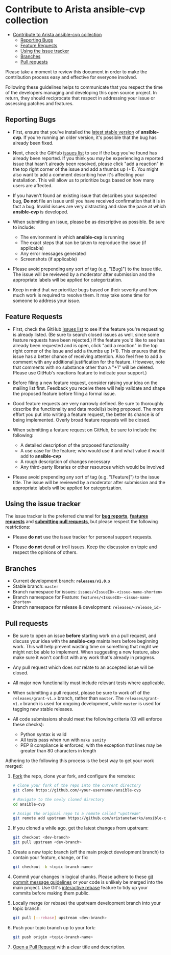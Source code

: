 # Contribute to Arista ansible-cvp collection

<!-- @import "[TOC]" {cmd="toc" depthFrom=1 depthTo=6 orderedList=false} -->

<!-- code_chunk_output -->

- [Contribute to Arista ansible-cvp collection](#contribute-to-arista-ansible-cvp-collection)
  - [Reporting Bugs](#reporting-bugs)
  - [Feature Requests](#feature-requests)
  - [Using the issue tracker](#using-the-issue-tracker)
  - [Branches](#branches)
  - [Pull requests](#pull-requests)

<!-- /code_chunk_output -->


Please take a moment to review this document in order to make the contribution
process easy and effective for everyone involved.

Following these guidelines helps to communicate that you respect the time of
the developers managing and developing this open source project. In return,
they should reciprocate that respect in addressing your issue or assessing
patches and features.

## Reporting Bugs

* First, ensure that you've installed the [latest stable version](https://github.com/aristanetworks/ansible-cvp/releases)
of __ansible-cvp__. If you're running an older version, it's possible that the bug has
already been fixed.

* Next, check the GitHub [issues list](https://github.com/aristanetworks/ansible-cvp/issues)
to see if the bug you've found has already been reported. If you think you may
be experiencing a reported issue that hasn't already been resolved, please
click "add a reaction" in the top right corner of the issue and add a thumbs
up (+1). You might also want to add a comment describing how it's affecting your
installation. This will allow us to prioritize bugs based on how many users are
affected.

* If you haven't found an existing issue that describes your suspected bug, **Do not** file an issue until you
have received confirmation that it is in fact a bug. Invalid issues are very
distracting and slow the pace at which __ansible-cvp__ is developed.

* When submitting an issue, please be as descriptive as possible. Be sure to
include:

    * The environment in which __ansible-cvp__ is running
    * The exact steps that can be taken to reproduce the issue (if applicable)
    * Any error messages generated
    * Screenshots (if applicable)

* Please avoid prepending any sort of tag (e.g. "[Bug]") to the issue title.
The issue will be reviewed by a moderator after submission and the appropriate
labels will be applied for categorization.

* Keep in mind that we prioritize bugs based on their severity and how much
work is required to resolve them. It may take some time for someone to address
your issue.

## Feature Requests

* First, check the GitHub [issues list](https://github.com/aristanetworks/ansible-cvp/issues)
to see if the feature you're requesting is already listed. (Be sure to search
closed issues as well, since some feature requests have been rejected.) If the
feature you'd like to see has already been requested and is open, click "add a
reaction" in the top right corner of the issue and add a thumbs up (+1). This
ensures that the issue has a better chance of receiving attention. Also feel
free to add a comment with any additional justification for the feature.
(However, note that comments with no substance other than a "+1" will be
deleted. Please use GitHub's reactions feature to indicate your support.)

* Before filing a new feature request, consider raising your idea on the
mailing list first. Feedback you receive there will help validate and shape the
proposed feature before filing a formal issue.

* Good feature requests are very narrowly defined. Be sure to thoroughly
describe the functionality and data model(s) being proposed. The more effort
you put into writing a feature request, the better its chance is of being
implemented. Overly broad feature requests will be closed.

* When submitting a feature request on GitHub, be sure to include the
following:

    * A detailed description of the proposed functionality
    * A use case for the feature; who would use it and what value it would add
      to __ansible-cvp__
    * A rough description of changes necessary
    * Any third-party libraries or other resources which would be involved

* Please avoid prepending any sort of tag (e.g. "[Feature]") to the issue
title. The issue will be reviewed by a moderator after submission and the
appropriate labels will be applied for categorization.

## Using the issue tracker

The issue tracker is the preferred channel for [__bug reports__](#bugs),
[__features requests__](#features) and [__submitting pull
requests__](#pull-requests), but please respect the following restrictions:

* Please **do not** use the issue tracker for personal support requests.

* Please **do not** derail or troll issues. Keep the discussion on topic and
  respect the opinions of others.

## Branches

- Current development branch: __`releases/v1.0.x`__
- Stable branch: `master`
- Branch namespace for issues: `issues/<IssueID>-<issue-name-shorten>`
- Branch namespace for Feature: `features/<IssueID>-<issue-name-shorten>`
- Branch namespace for release & development: `releases/<release_id>`

## Pull requests

* Be sure to open an issue **before** starting work on a pull request, and
discuss your idea with the __ansible-cvp__ maintainers before beginning work. This will
help prevent wasting time on something that might we might not be able to
implement. When suggesting a new feature, also make sure it won't conflict with
any work that's already in progress.

* Any pull request which does _not_ relate to an accepted issue will be closed.

* All major new functionality must include relevant tests where applicable.

* When submitting a pull request, please be sure to work off of the `releases/grant-v1.x`
branch, rather than `master`. The `releases/grant-v1.x` branch is used for ongoing
development, while `master` is used for tagging new stable releases.

* All code submissions should meet the following criteria (CI will enforce
these checks):

    * Python syntax is valid
    * All tests pass when run with `make sanity`
    * PEP 8 compliance is enforced, with the exception that lines may be
      greater than 80 characters in length

Adhering to the following this process is the best way to get your work
merged:

1. [Fork](http://help.github.com/fork-a-repo/) the repo, clone your fork,
   and configure the remotes:

   ```bash
   # Clone your fork of the repo into the current directory
   git clone https://github.com/<your-username>/ansible-cvp

   # Navigate to the newly cloned directory
   cd ansible-cvp

   # Assign the original repo to a remote called "upstream"
   git remote add upstream https://github.com/aristanetworks/ansible-cvp.git
   ```

2. If you cloned a while ago, get the latest changes from upstream:

   ```bash
   git checkout <dev-branch>
   git pull upstream <dev-branch>
   ```

3. Create a new topic branch (off the main project development branch) to
   contain your feature, change, or fix:

   ```bash
   git checkout -b <topic-branch-name>
   ```

4. Commit your changes in logical chunks. Please adhere to these [git commit
   message guidelines](http://tbaggery.com/2008/04/19/a-note-about-git-commit-messages.html)
   or your code is unlikely be merged into the main project. Use Git's
   [interactive rebase](https://help.github.com/articles/interactive-rebase)
   feature to tidy up your commits before making them public.

5. Locally merge (or rebase) the upstream development branch into your topic branch:

   ```bash
   git pull [--rebase] upstream <dev-branch>
   ```

6. Push your topic branch up to your fork:

   ```bash
   git push origin <topic-branch-name>
   ```

10. [Open a Pull Request](https://github.com/aristanetworks/ansible-cvp/pulls)
    with a clear title and description.
